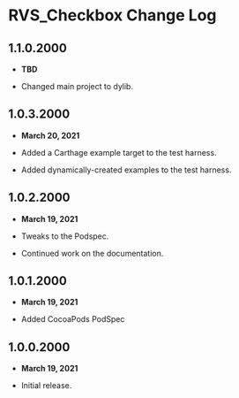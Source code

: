 # RVS_Checkbox Change Log

## 1.1.0.2000

- **TBD**

- Changed main project to dylib.

## 1.0.3.2000

- **March 20, 2021**

- Added a Carthage example target to the test harness.
- Added dynamically-created examples to the test harness.

## 1.0.2.2000

- **March 19, 2021**

- Tweaks to the Podspec.
- Continued work on the documentation.

## 1.0.1.2000

- **March 19, 2021**

- Added CocoaPods PodSpec

## 1.0.0.2000

- **March 19, 2021**

- Initial release.

